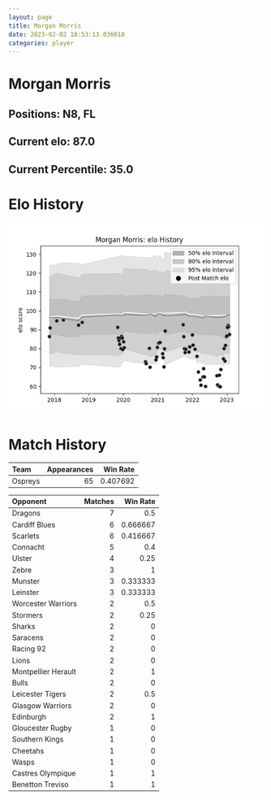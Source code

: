 ```yaml
---  
layout: page  
title: Morgan Morris  
date: 2023-02-02 18:53:13.036018  
categories: player  
---
```

# Morgan Morris

## Positions: N8, FL

## Current elo: 87.0

## Current Percentile: 35.0

# Elo History


![elo history](history_MorganMorris.png)
# Match History


| Team    |   Appearances |   Win Rate |
|:--------|--------------:|-----------:|
| Ospreys |            65 |   0.407692 |

| Opponent            |   Matches |   Win Rate |
|:--------------------|----------:|-----------:|
| Dragons             |         7 |   0.5      |
| Cardiff Blues       |         6 |   0.666667 |
| Scarlets            |         6 |   0.416667 |
| Connacht            |         5 |   0.4      |
| Ulster              |         4 |   0.25     |
| Zebre               |         3 |   1        |
| Munster             |         3 |   0.333333 |
| Leinster            |         3 |   0.333333 |
| Worcester Warriors  |         2 |   0.5      |
| Stormers            |         2 |   0.25     |
| Sharks              |         2 |   0        |
| Saracens            |         2 |   0        |
| Racing 92           |         2 |   0        |
| Lions               |         2 |   0        |
| Montpellier Herault |         2 |   1        |
| Bulls               |         2 |   0        |
| Leicester Tigers    |         2 |   0.5      |
| Glasgow Warriors    |         2 |   0        |
| Edinburgh           |         2 |   1        |
| Gloucester Rugby    |         1 |   0        |
| Southern Kings      |         1 |   0        |
| Cheetahs            |         1 |   0        |
| Wasps               |         1 |   0        |
| Castres Olympique   |         1 |   1        |
| Benetton Treviso    |         1 |   1        |